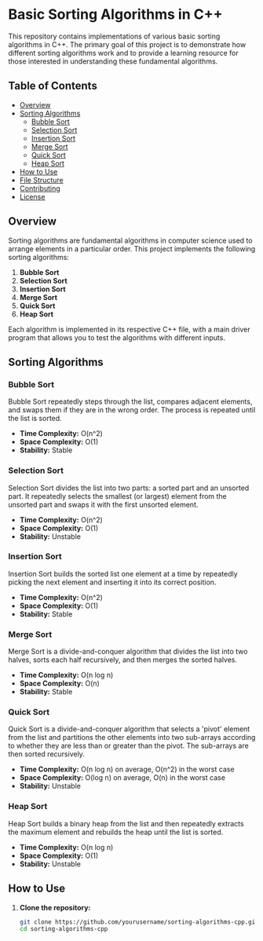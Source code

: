 # Basic Sorting Algorithms in C++

This repository contains implementations of various basic sorting algorithms in C++. The primary goal of this project is to demonstrate how different sorting algorithms work and to provide a learning resource for those interested in understanding these fundamental algorithms.

## Table of Contents

- [Overview](#overview)
- [Sorting Algorithms](#sorting-algorithms)
  - [Bubble Sort](#bubble-sort)
  - [Selection Sort](#selection-sort)
  - [Insertion Sort](#insertion-sort)
  - [Merge Sort](#merge-sort)
  - [Quick Sort](#quick-sort)
  - [Heap Sort](#heap-sort)
- [How to Use](#how-to-use)
- [File Structure](#file-structure)
- [Contributing](#contributing)
- [License](#license)

## Overview

Sorting algorithms are fundamental algorithms in computer science used to arrange elements in a particular order. This project implements the following sorting algorithms:

1. **Bubble Sort**
2. **Selection Sort**
3. **Insertion Sort**
4. **Merge Sort**
5. **Quick Sort**
6. **Heap Sort**

Each algorithm is implemented in its respective C++ file, with a main driver program that allows you to test the algorithms with different inputs.

## Sorting Algorithms

### Bubble Sort
Bubble Sort repeatedly steps through the list, compares adjacent elements, and swaps them if they are in the wrong order. The process is repeated until the list is sorted.

- **Time Complexity:** O(n^2)
- **Space Complexity:** O(1)
- **Stability:** Stable

### Selection Sort
Selection Sort divides the list into two parts: a sorted part and an unsorted part. It repeatedly selects the smallest (or largest) element from the unsorted part and swaps it with the first unsorted element.

- **Time Complexity:** O(n^2)
- **Space Complexity:** O(1)
- **Stability:** Unstable

### Insertion Sort
Insertion Sort builds the sorted list one element at a time by repeatedly picking the next element and inserting it into its correct position.

- **Time Complexity:** O(n^2)
- **Space Complexity:** O(1)
- **Stability:** Stable

### Merge Sort
Merge Sort is a divide-and-conquer algorithm that divides the list into two halves, sorts each half recursively, and then merges the sorted halves.

- **Time Complexity:** O(n log n)
- **Space Complexity:** O(n)
- **Stability:** Stable

### Quick Sort
Quick Sort is a divide-and-conquer algorithm that selects a 'pivot' element from the list and partitions the other elements into two sub-arrays according to whether they are less than or greater than the pivot. The sub-arrays are then sorted recursively.

- **Time Complexity:** O(n log n) on average, O(n^2) in the worst case
- **Space Complexity:** O(log n) on average, O(n) in the worst case
- **Stability:** Unstable

### Heap Sort
Heap Sort builds a binary heap from the list and then repeatedly extracts the maximum element and rebuilds the heap until the list is sorted.

- **Time Complexity:** O(n log n)
- **Space Complexity:** O(1)
- **Stability:** Unstable

## How to Use

1. **Clone the repository:**
   ```bash
   git clone https://github.com/yourusername/sorting-algorithms-cpp.git
   cd sorting-algorithms-cpp

